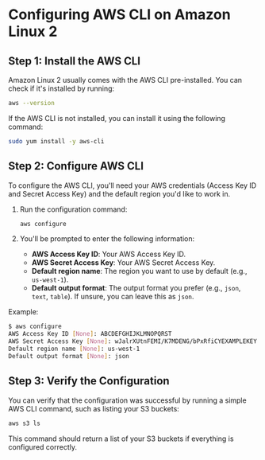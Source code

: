 # Configuring AWS CLI on Amazon Linux 2

## Step 1: Install the AWS CLI
Amazon Linux 2 usually comes with the AWS CLI pre-installed. You can check if it's installed by running:

```bash
aws --version
```

If the AWS CLI is not installed, you can install it using the following command:

```bash
sudo yum install -y aws-cli
```

## Step 2: Configure AWS CLI

To configure the AWS CLI, you'll need your AWS credentials (Access Key ID and Secret Access Key) and the default region you'd like to work in.

1. Run the configuration command:

    ```bash
    aws configure
    ```

2. You'll be prompted to enter the following information:

    - **AWS Access Key ID**: Your AWS Access Key ID.
    - **AWS Secret Access Key**: Your AWS Secret Access Key.
    - **Default region name**: The region you want to use by default (e.g., `us-west-1`).
    - **Default output format**: The output format you prefer (e.g., `json`, `text`, `table`). If unsure, you can leave this as `json`.

Example:

```bash
$ aws configure
AWS Access Key ID [None]: ABCDEFGHIJKLMNOPQRST
AWS Secret Access Key [None]: wJalrXUtnFEMI/K7MDENG/bPxRfiCYEXAMPLEKEY
Default region name [None]: us-west-1
Default output format [None]: json
```

## Step 3: Verify the Configuration

You can verify that the configuration was successful by running a simple AWS CLI command, such as listing your S3 buckets:

```bash
aws s3 ls
```

This command should return a list of your S3 buckets if everything is configured correctly.
